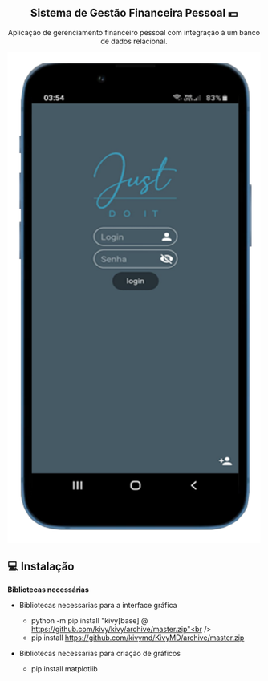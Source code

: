 
<span align="center">

##  Sistema de Gestão Financeira Pessoal 💵

</span>

<p align="center">
  Aplicação de gerenciamento financeiro pessoal com integração à um banco de dados
relacional.
  
<div align="center">
<img src="docs/01.png" width="700px" />
</div>


## 💻 Instalação
<strong>Bibliotecas necessárias</strong><br />
+ Bibliotecas necessarias para a interface gráfica<br />
  - python -m pip install "kivy[base] @ https://github.com/kivy/kivy/archive/master.zip"<br />
  - pip install https://github.com/kivymd/KivyMD/archive/master.zip<br />

+ Bibliotecas necessarias para criação de gráficos<br />
  - pip install matplotlib<br />



